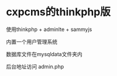 # cxpcms的thinkphp版

使用thinkphp + adminlte + sammyjs

内置一个用户管理系统

数据库文件在mysqldata文件夹内

后台地址访问 admin.php
